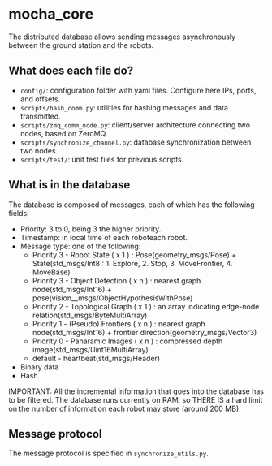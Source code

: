 mocha_core
====================

The distributed database allows sending messages asynchronously between the
ground station and the robots.

What does each file do?
----------------------

- `config/`: configuration folder with yaml files. Configure here IPs,
  ports, and offsets.
- `scripts/hash_comm.py`: utilities for hashing messages and data
  transmitted.
- `scripts/zmq_comm_node.py`: client/server architecture connecting two
  nodes, based on ZeroMQ.
- `scripts/synchronize_channel.py`: database synchronization between two
  nodes.
- `scripts/test/`: unit test files for previous scripts.


What is in the database
------------------------

The database is composed of messages, each of which has the following
fields:

 - Priority: 3 to 0, being 3 the higher priority.
 - Timestamp: in local time of each roboteach robot.
 - Message type: one of the following:
   - Priority 3 - Robot State ( x 1 ) : Pose(geometry_msgs/Pose) + State(std_msgs/Int8 : 1. Explore, 2. Stop, 3. MoveFrontier, 4. MoveBase)
   - Priority 3 - Object Detection ( x n ) : nearest graph node(std_msgs/Int16) + pose(vision__msgs/ObjectHypothesisWithPose)
   - Priority 2 - Topological Graph ( x 1 ) : an array indicating edge-node relation(std_msgs/ByteMultiArray)
   - Priority 1 - (Pseudo) Frontiers ( x n ) : nearest graph node(std_msgs/Int16) + frontier direction(geometry_msgs/Vector3)
   - Priority 0 - Panaramic Images ( x n ) : compressed depth image(std_msgs/Uint16MultiArray)
   - default - heartbeat(std_msgs/Header)
 - Binary data
 - Hash

IMPORTANT: All the incremental information that goes into the database
has to be filtered. The database runs currently on RAM, so THERE IS a
hard limit on the number of information each robot may store (around 200
MB).

Message protocol
----------------
The message protocol is specified in `synchronize_utils.py`.
